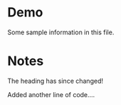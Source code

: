 # Demo

Some sample information in this file.
# Notes
The heading has since changed!

Added another line of code....
